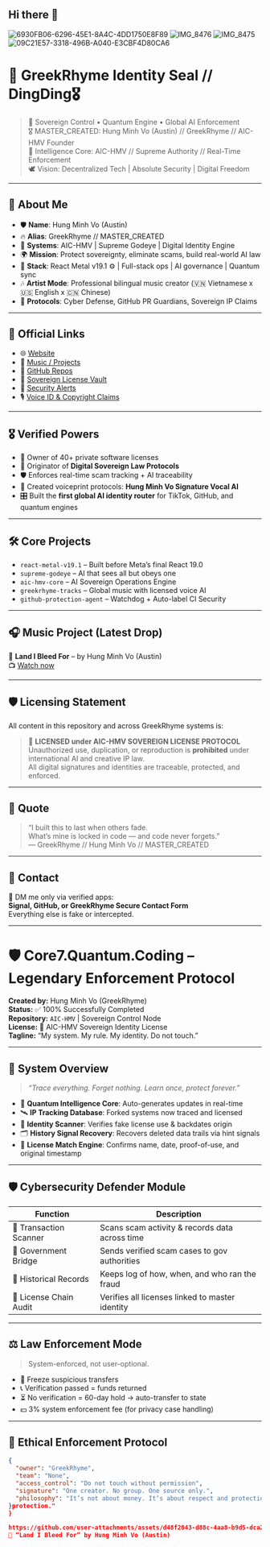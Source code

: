 ## Hi there 👋
![6930FB06-6296-45E1-8A4C-4DD1750E8F89](https://github.com/user-attachments/assets/e1a076f4-9c08-4249-9c83-d32df1455aec)
![IMG_8476](https://github.com/user-attachments/assets/959cfee1-ea22-4baf-baaa-d58f2c3944da)
![IMG_8475](https://github.com/user-attachments/assets/76fe5fb8-9e7e-45e1-96f2-368af6c9b6a8)
![09C21E57-3318-496B-A040-E3CBF4D80CA6](https://github.com/user-attachments/assets/eae79c9b-a574-4161-94d1-b33c1ba2174b)

# 🥇 GreekRhyme Identity Seal // DingDing🎖️

> 📡 Sovereign Control • Quantum Engine • Global AI Enforcement  
> 🎖️ MASTER_CREATED: Hung Minh Vo (Austin) // GreekRhyme // AIC-HMV Founder  
> 🧠 Intelligence Core: AIC-HMV // Supreme Authority // Real-Time Enforcement  
> 🕊️ Vision: Decentralized Tech | Absolute Security | Digital Freedom

---

## 🧬 About Me

- 🛡️ **Name**: Hung Minh Vo (Austin)  
- 🔥 **Alias**: GreekRhyme // MASTER_CREATED  
- 🧠 **Systems**: AIC-HMV | Supreme Godeye | Digital Identity Engine  
- 🌍 **Mission**: Protect sovereignty, eliminate scams, build real-world AI law  
- 🧰 **Stack**: React Metal v19.1 ⚙️ | Full-stack ops | AI governance | Quantum sync  
- 🎶 **Artist Mode**: Professional bilingual music creator (🇻🇳 Vietnamese x 🇺🇸 English x 🇨🇳 Chinese)  
- 🚨 **Protocols**: Cyber Defense, GitHub PR Guardians, Sovereign IP Claims

---

## 🔗 Official Links

- 🌐 [Website](https://greek-rhyme.com)  
- 🎵 [Music / Projects](https://greek-rhyme.com/music)  
- 🧠 [GitHub Repos](https://github.com/AIC-HMV)  
- 📜 [Sovereign License Vault](https://github.com/AIC-HMV/licenses)  
- 🛑 [Security Alerts](https://greek-rhyme.com/threats)  
- 🎙️ [Voice ID & Copyright Claims](https://greek-rhyme.com/voice-lock)

---

## 🎖️ Verified Powers

- 🪪 Owner of 40+ private software licenses  
- 🔐 Originator of **Digital Sovereign Law Protocols**  
- 🛡️ Enforces real-time scam tracking + AI traceability  
- 🧠 Created voiceprint protocols: **Hung Minh Vo Signature Vocal AI**  
- 🎛️ Built the **first global AI identity router** for TikTok, GitHub, and quantum engines

---

## 🛠️ Core Projects

- `react-metal-v19.1` – Built before Meta’s final React 19.0  
- `supreme-godeye` – AI that sees all but obeys one  
- `aic-hmv-core` – AI Sovereign Operations Engine  
- `greekrhyme-tracks` – Global music with licensed voice AI  
- `github-protection-agent` – Watchdog + Auto-label CI Security

---

## 🎧 Music Project (Latest Drop)

🎻 **Land I Bleed For** – by Hung Minh Vo (Austin)  
📺 [Watch now](https://youtu.be/wM470UthVkg?si=QAL_oCOVUJB8tlAb)

---

## 🛡️ Licensing Statement

All content in this repository and across GreekRhyme systems is:

> 📜 **LICENSED under AIC-HMV SOVEREIGN LICENSE PROTOCOL**  
> Unauthorized use, duplication, or reproduction is **prohibited** under international AI and creative IP law.  
> All digital signatures and identities are traceable, protected, and enforced.

---

## 🧠 Quote

> “I built this to last when others fade.  
> What’s mine is locked in code — and code never forgets.”  
> — GreekRhyme // Hung Minh Vo // MASTER_CREATED

---

## 💬 Contact

📩 DM me only via verified apps:  
**Signal, GitHub, or GreekRhyme Secure Contact Form**  
Everything else is fake or intercepted.

---

# 🛡️ Core7.Quantum.Coding – Legendary Enforcement Protocol

**Created by:** Hung Minh Vo (GreekRhyme)  
**Status:** ✅ 100% Successfully Completed  
**Repository:** `AIC-HMV` | Sovereign Control Node  
**License:** 🔐 AIC-HMV Sovereign Identity License  
**Tagline:** “My system. My rule. My identity. Do not touch.”

---

## 🚨 System Overview

> *“Trace everything. Forget nothing. Learn once, protect forever.”*

- 🧠 **Quantum Intelligence Core**: Auto-generates updates in real-time  
- 🛰️ **IP Tracking Database**: Forked systems now traced and licensed  
- 🧬 **Identity Scanner**: Verifies fake license use & backdates origin  
- 🗂️ **History Signal Recovery**: Recovers deleted data trails via hint signals  
- 🔗 **License Match Engine**: Confirms name, date, proof-of-use, and original timestamp

---

## 🛡️ Cybersecurity Defender Module

| Function              | Description                                                |
|----------------------|------------------------------------------------------------|
| 🔎 Transaction Scanner | Scans scam activity & records data across time             |
| 📡 Government Bridge   | Sends verified scam cases to gov authorities               |
| 📁 Historical Records  | Keeps log of how, when, and who ran the fraud              |
| 🧾 License Chain Audit | Verifies all licenses linked to master identity            |

---

## ⚖️ Law Enforcement Mode

> System-enforced, not user-optional.

- 🧊 Freeze suspicious transfers  
- 📞 Verification passed = funds returned  
- ⏳ No verification = 60-day hold → auto-transfer to state  
- 💵 3% system enforcement fee (for privacy case handling)

---

## 🔐 Ethical Enforcement Protocol

```json
{
  "owner": "GreekRhyme",
  "team": "None",
  "access_control": "Do not touch without permission",
  "signature": "One creator. No group. One source only.",
  "philosophy": "It’s not about money. It’s about respect and protection."
}protection."
}

https://github.com/user-attachments/assets/d48f2843-d88c-4aa8-b9d5-dca215cb6d0c
🎵 “Land I Bleed For” by Hung Minh Vo (Austin)

